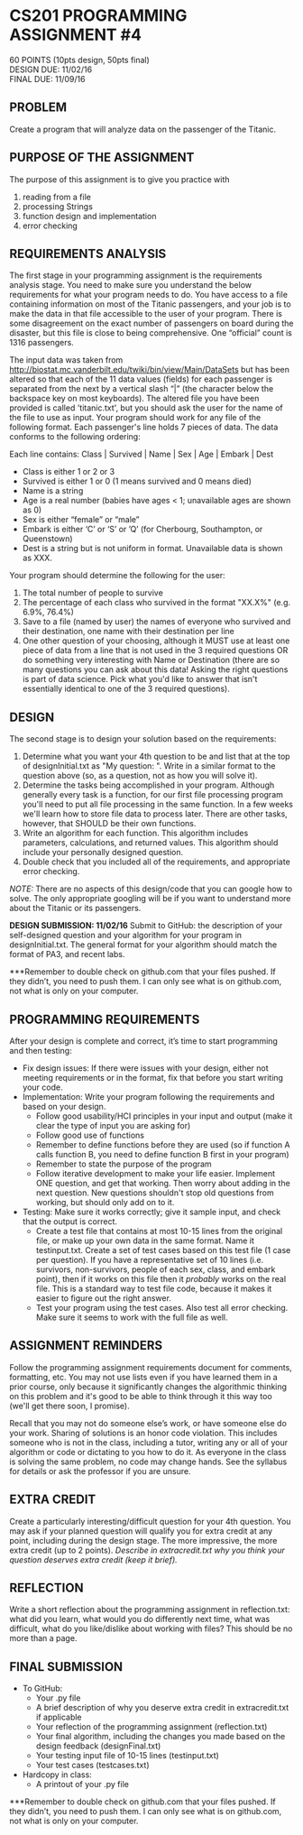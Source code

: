 # CS201 PROGRAMMING ASSIGNMENT #4  
60  POINTS   (10pts design, 50pts final)  
DESIGN DUE: 11/02/16  
FINAL DUE: 11/09/16  

## PROBLEM 
Create a program that will analyze data on the passenger of the Titanic. 

## PURPOSE OF THE ASSIGNMENT
The purpose of this assignment is to give you practice with

1. reading from a file
2. processing Strings
3. function design and implementation
4. error checking

## REQUIREMENTS ANALYSIS
The first stage in your programming assignment is the requirements analysis stage.  You need to make sure you understand the below requirements for what your program needs to do. You have access to a file containing information on most of the Titanic passengers, and your job is to make the data in that file accessible to the user of your program.  There is some disagreement on the exact number of passengers on board during the disaster, but this file is close to being comprehensive. One “official” count is 1316 passengers.

The input data was taken from http://biostat.mc.vanderbilt.edu/twiki/bin/view/Main/DataSets but has been altered so that each of the 11 data values (fields) for each passenger is separated from the next by a vertical slash “|” (the character below the backspace key on most keyboards).  The altered file you have been provided is called 'titanic.txt', but you should ask the user for the name of the file to use as input. Your program should work for any file of the following format.  Each passenger's line holds 7 pieces of data.  The data conforms to the following ordering: 

Each line contains: Class | Survived | Name |  Sex | Age | Embark | Dest  
* Class is either 1 or 2 or 3  
* Survived is either 1 or 0  (1 means survived and 0 means died)  
* Name is a string  
* Age is a real number  (babies have ages < 1; unavailable ages are shown as 0)  
* Sex is either “female” or “male”  
* Embark is either ‘C’ or ‘S’ or ’Q’  (for Cherbourg, Southampton, or Queenstown)  
* Dest is a string but is not uniform in format. Unavailable data is shown as XXX.  

Your program should determine the following for the user:

1. The total number of people to survive
2. The percentage of each class who survived in the format "XX.X%" (e.g. 6.9%, 76.4%) 
3. Save to a file (named by user) the names of everyone who survived and their destination, one name with their destination per line
4. One other question of your choosing, although it MUST use at least one piece of data from a line that is not used in the 3 required questions OR do something very interesting with Name or Destination (there are so many questions you can ask about this data! Asking the right questions is part of data science. Pick what you'd like to answer that isn't essentially identical to one of the 3 required questions).

## DESIGN
The second stage is to design your solution based on the requirements:

1. Determine what you want your 4th question to be and list that at the top of designInitial.txt as "My question: ". Write in a similar format to the question above (so, as a question, not as how you will solve it).
2. Determine the tasks being accomplished in your program. Although generally every task is a function, for our first file processing program you'll need to put all file processing in the same function. In a few weeks we'll learn how to store file data to process later. There are other tasks, however, that SHOULD be their own functions.
3. Write an algorithm for each function. This algorithm includes parameters, calculations, and returned values. This algorithm should include your personally designed question.
4. Double check that you included all of the requirements, and appropriate error checking.

*NOTE:* There are no aspects of this design/code that you can google how to solve. The only appropriate googling will be if you want to understand more about the Titanic or its passengers.

**DESIGN SUBMISSION: 11/02/16**
Submit to GitHub: the description of your self-designed question and your algorithm for your program in designInitial.txt. The general format for your algorithm should match the format of PA3, and recent labs.

***Remember to double check on github.com that your files pushed. If they didn’t, you need to push them. I can only see what is on github.com, not what is only on your computer.


## PROGRAMMING REQUIREMENTS
After your design is complete and correct, it’s time to start programming and then testing:

* Fix design issues: If there were issues with your design, either not meeting requirements or in the format, fix that before you start writing your code.
* Implementation: Write your program following the requirements and based on your design.
  * Follow good usability/HCI principles in your input and output (make it clear the type of input you are asking for)
  * Follow good use of functions
  * Remember to define functions before they are used (so if function A calls function B, you need to define function B first in your program)
  * Remember to state the purpose of the program
  * Follow iterative development to make your life easier. Implement ONE question, and get that working. Then worry about adding in the next question. New questions shouldn't stop old questions from working, but should only add on to it.
* Testing: Make sure it works correctly; give it sample input, and check that the output is correct.
  * Create a test file that contains at most 10-15 lines from the original file, or make up your own data in the same format. Name it testinput.txt. Create a set of test cases based on this test file (1 case per question). If you have a representative set of 10 lines (i.e. survivors, non-survivors, people of each sex, class, and embark point), then if it works on this file then it *probably* works on the real file. This is a standard way to test file code, because it makes it easier to figure out the right answer.
  * Test your program using the test cases. Also test all error checking. Make sure it seems to work with the full file as well.

## ASSIGNMENT REMINDERS
Follow the programming assignment requirements document for comments, formatting, etc. You may not use lists even if you have learned them in a prior course, only because it significantly changes the algorithmic thinking on this problem and it's good to be able to think through it this way too (we'll get there soon, I promise).

Recall that you may not do someone else’s work, or have someone else do your work. Sharing of solutions is an honor code violation. This includes someone who is not in the class, including a tutor, writing any or all of your algorithm or code or dictating to you how to do it. As everyone in the class is solving the same problem, no code may change hands. See the syllabus for details or ask the professor if you are unsure.

## EXTRA CREDIT 
Create a particularly interesting/difficult question for your 4th question. You may ask if your planned question will qualify you for extra credit at any point, including during the design stage. The more impressive, the more extra credit (up to 2 points). *Describe in extracredit.txt why you think your question deserves extra credit (keep it brief).*

## REFLECTION
Write a short reflection about the programming assignment in reflection.txt: what did you learn, what would you do differently next time, what was difficult, what do you like/dislike about working with files?  This should be no more than a page.

## FINAL SUBMISSION   
* To GitHub:
  * Your .py file
  * A brief description of why you deserve extra credit in extracredit.txt if applicable
  * Your reflection of the programming assignment (reflection.txt)
  * Your final algorithm, including the changes you made based on the design feedback (designFinal.txt)
  * Your testing input file of 10-15 lines (testinput.txt)
  * Your test cases (testcases.txt)
* Hardcopy in class:
  * A printout of your .py file

***Remember to double check on github.com that your files pushed. If they didn’t, you need to push them. I can only see what is on github.com, not what is only on your computer.


